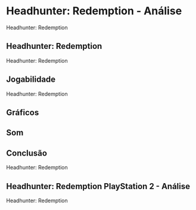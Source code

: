 ---
---

# Headhunter: Redemption - Análise

Headhunter: Redemption

## Headhunter: Redemption

Headhunter: Redemption

## Jogabilidade

Headhunter: Redemption

## Gráficos


## Som

## Conclusão

Headhunter: Redemption

## Headhunter: Redemption PlayStation 2 - Análise

Headhunter: Redemption
